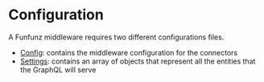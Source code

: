 # Configuration

A Funfunz middleware requires two different configurations files.

- [Config](configuration/config.md): contains the middleware configuration for the connectors
- [Settings](configuration/settings.md): contains an array of objects that represent all the entities that the GraphQL will serve